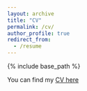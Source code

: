 ```yaml
---
layout: archive
title: "CV"
permalink: /cv/
author_profile: true
redirect_from:
  - /resume
---
```

 {% include base_path %}
 
 <!-- Global site tag (gtag.js) - Google Analytics -->
<script async src="https://www.googletagmanager.com/gtag/js?id=UA-123521501-1"></script>
<script>
  window.dataLayer = window.dataLayer || [];
  function gtag(){dataLayer.push(arguments);}
  gtag('js', new Date());

  gtag('config', 'UA-123521501-1');
</script>

 
You can find my [CV here](https://jskuk.github.io/files/Kuk_CV_080118.pdf)
